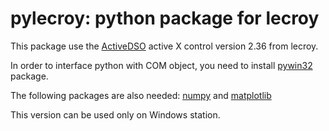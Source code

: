 # pylecroy: python package for lecroy

This package use the [ActiveDSO](https://teledynelecroy.com/support/softwaredownload/activedso.aspx) active X control version 2.36 from lecroy. 


In order to interface python with COM object, you need to install [pywin32](https://pypi.org/project/pywin32/) package.


The following packages are also needed: [numpy](https://numpy.org/) and 
[matplotlib](https://matplotlib.org/)

This version can be used only on Windows station.



